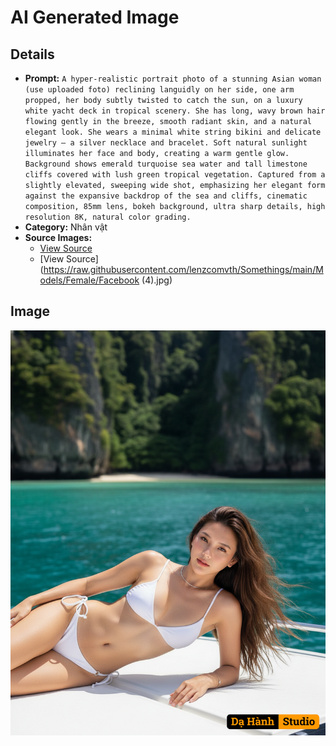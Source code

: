 # AI Generated Image

## Details
- **Prompt:** `A hyper-realistic portrait photo of a stunning Asian woman (use uploaded foto) reclining languidly on her side, one arm propped, her body subtly twisted to catch the sun, on a luxury white yacht deck in tropical scenery.
She has long, wavy brown hair flowing gently in the breeze, smooth radiant skin, and a natural elegant look.
She wears a minimal white string bikini and delicate jewelry — a silver necklace and bracelet.
Soft natural sunlight illuminates her face and body, creating a warm gentle glow.
Background shows emerald turquoise sea water and tall limestone cliffs covered with lush green tropical vegetation.
Captured from a slightly elevated, sweeping wide shot, emphasizing her elegant form against the expansive backdrop of the sea and cliffs, cinematic composition, 85mm lens, bokeh background, ultra sharp details, high resolution 8K, natural color grading.`
- **Category:** Nhân vật
- **Source Images:**
  - [View Source](https://raw.githubusercontent.com/lenzcomvth/Somethings/main/Models/Female/Female3.jpg)
  - [View Source](https://raw.githubusercontent.com/lenzcomvth/Somethings/main/Models/Female/Facebook (4).jpg)

## Image
![AI Generated Image](./image-2025-10-17T06-18-09-601Z-q800f.png)